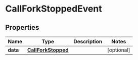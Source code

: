 

# CallForkStoppedEvent


## Properties

| Name | Type | Description | Notes |
|------------ | ------------- | ------------- | -------------|
|**data** | [**CallForkStopped**](CallForkStopped.md) |  |  [optional] |



